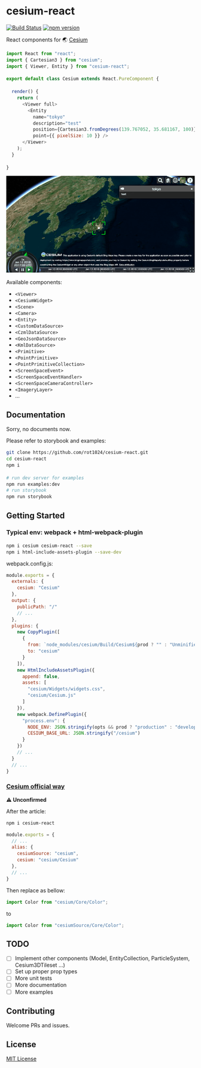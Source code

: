 # cesium-react

[![Build Status](https://travis-ci.org/rot1024/cesium-react.svg?branch=master)](https://travis-ci.org/rot1024/cesium-react) [![npm version](https://badge.fury.io/js/cesium-react.svg)](https://badge.fury.io/js/cesium-react)

React components for 🌏 [Cesium](https://cesiumjs.org/)

```js
import React from "react";
import { Cartesian3 } from "cesium";
import { Viewer, Entity } from "cesium-react";

export default class Cesium extends React.PureComponent {

  render() {
    return (
      <Viewer full>
        <Entity
          name="tokyo"
          description="test"
          position={Cartesian3.fromDegrees(139.767052, 35.681167, 100)}
          point={{ pixelSize: 10 }} />
      </Viewer>
    );
  }

}
```

![Screenshot](docs/screenshot.png)

Available components:

- `<Viewer>`
- `<CesiumWidget>`
- `<Scene>`
- `<Camera>`
- `<Entity>`
- `<CustomDataSource>`
- `<CzmlDataSource>`
- `<GeoJsonDataSource>`
- `<KmlDataSource>`
- `<Primitive>`
- `<PointPrimitive>`
- `<PointPrimitiveCollection>`
- `<ScreenSpaceEvent>`
- `<ScreenSpaceEventHandler>`
- `<ScreenSpaceCameraController>`
- `<ImageryLayer>`
- ...

## Documentation

Sorry, no documents now.

Please refer to storybook and examples:

```bash
git clone https://github.com/rot1024/cesium-react.git
cd cesium-react
npm i

# run dev server for examples
npm run examples:dev
# run storybook
npm run storybook
```

## Getting Started

### Typical env: webpack + html-webpack-plugin

```bash
npm i cesium cesium-react --save
npm i html-include-assets-plugin --save-dev
```

webpack.config.js:

```js
module.exports = {
  externals: {
    cesium: "Cesium"
  },
  output: {
    publicPath: "/"
    // ...
  },
  plugins: {
    new CopyPlugin([
      {
        from: `node_modules/cesium/Build/Cesium${prod ? "" : "Unminified"}`,
        to: "cesium"
      }
    ]),
    new HtmlIncludeAssetsPlugin({
      append: false,
      assets: [
        "cesium/Widgets/widgets.css",
        "cesium/Cesium.js"
      ]
    }),
    new webpack.DefinePlugin({
      "process.env": {
        NODE_ENV: JSON.stringify(opts && prod ? "production" : "development"),
        CESIUM_BASE_URL: JSON.stringify("/cesium")
      }
    })
    // ...
  }
  // ...
}
```

### [Cesium official way](https://cesiumjs.org/tutorials/cesium-and-webpack/)

**⚠ Unconfirmed**

After the article:

```bash
npm i cesium-react
```

```js
module.exports = {
  // ...
  alias: {
    cesiumSource: "cesium",
    cesium: "cesium/Cesium"
  },
  // ...
}
```

Then replace as bellow:

```js
import Color from "cesium/Core/Color";
```

to

```js
import Color from "cesiumSource/Core/Color";
```

## TODO

- [ ] Implement other components (Model, EntityCollection, ParticleSystem, Cesium3DTileset ...)
- [ ] Set up proper prop types
- [ ] More unit tests
- [ ] More documentation
- [ ] More examples

## Contributing

Welcome PRs and issues.

## License

[MIT License](LICENSE)
